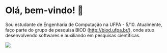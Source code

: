 # Olá, bem-vindo! 👋

Sou estudante de Engenharia de Computação na UFPA - 5/10.
Atualmente, faço parte do grupo de pesquisa BIOD (http://biod.ufpa.br/), onde atuo desenvolvendo softwares e auxiliando em pesquisas científicas.


<div>
<a href="https://github.com/victoriacardoso">
  <img src="https://github-readme-stats.vercel.app/api/top-langs/?username=victoriacardoso&layout=compact&langs_count=7&theme=dark""/>
  
</div>
<!--
**victoriacardoso/victoriacardoso** is a ✨ _special_ ✨ repository because its `README.md` (this file) appears on your GitHub profile.

<div>
  <a href="[https://www.linkedin.com/in/victoria-cardoso/]" target="somethingUnique"><img src="https://img.shields.io/badge/-LinkedIn-%230077B5?style=for-the-badge&logo=linkedin&logoColor=white" target="somethingUnique"></a> 
</div>
